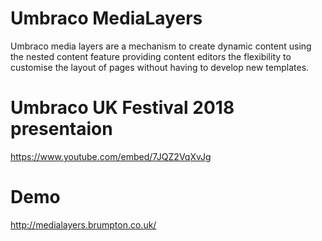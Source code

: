 # Umbraco MediaLayers
Umbraco media layers are a mechanism to create dynamic content using the nested content feature providing content editors the flexibility to customise the layout of pages without having to develop new templates.

# Umbraco UK Festival 2018 presentaion

https://www.youtube.com/embed/7JQZ2VqXvJg

# Demo

http://medialayers.brumpton.co.uk/
